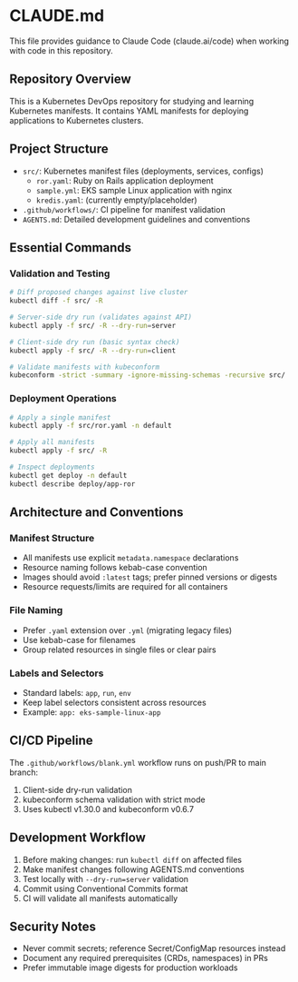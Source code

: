 # CLAUDE.md

This file provides guidance to Claude Code (claude.ai/code) when working with code in this repository.

## Repository Overview

This is a Kubernetes DevOps repository for studying and learning Kubernetes manifests. It contains YAML manifests for deploying applications to Kubernetes clusters.

## Project Structure

- `src/`: Kubernetes manifest files (deployments, services, configs)
  - `ror.yaml`: Ruby on Rails application deployment
  - `sample.yml`: EKS sample Linux application with nginx
  - `kredis.yaml`: (currently empty/placeholder)
- `.github/workflows/`: CI pipeline for manifest validation
- `AGENTS.md`: Detailed development guidelines and conventions

## Essential Commands

### Validation and Testing
```bash
# Diff proposed changes against live cluster
kubectl diff -f src/ -R

# Server-side dry run (validates against API)
kubectl apply -f src/ -R --dry-run=server

# Client-side dry run (basic syntax check)
kubectl apply -f src/ -R --dry-run=client

# Validate manifests with kubeconform
kubeconform -strict -summary -ignore-missing-schemas -recursive src/
```

### Deployment Operations
```bash
# Apply a single manifest
kubectl apply -f src/ror.yaml -n default

# Apply all manifests
kubectl apply -f src/ -R

# Inspect deployments
kubectl get deploy -n default
kubectl describe deploy/app-ror
```

## Architecture and Conventions

### Manifest Structure
- All manifests use explicit `metadata.namespace` declarations
- Resource naming follows kebab-case convention
- Images should avoid `:latest` tags; prefer pinned versions or digests
- Resource requests/limits are required for all containers

### File Naming
- Prefer `.yaml` extension over `.yml` (migrating legacy files)
- Use kebab-case for filenames
- Group related resources in single files or clear pairs

### Labels and Selectors
- Standard labels: `app`, `run`, `env`
- Keep label selectors consistent across resources
- Example: `app: eks-sample-linux-app`

## CI/CD Pipeline

The `.github/workflows/blank.yml` workflow runs on push/PR to main branch:
1. Client-side dry-run validation
2. kubeconform schema validation with strict mode
3. Uses kubectl v1.30.0 and kubeconform v0.6.7

## Development Workflow

1. Before making changes: run `kubectl diff` on affected files
2. Make manifest changes following AGENTS.md conventions
3. Test locally with `--dry-run=server` validation
4. Commit using Conventional Commits format
5. CI will validate all manifests automatically

## Security Notes

- Never commit secrets; reference Secret/ConfigMap resources instead
- Document any required prerequisites (CRDs, namespaces) in PRs
- Prefer immutable image digests for production workloads